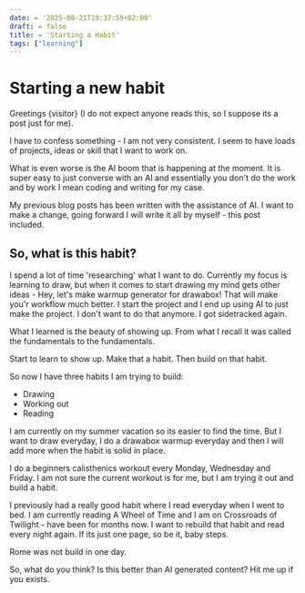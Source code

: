 ```yaml
---
date: = '2025-08-21T19:37:59+02:00'
draft: = false
title: = 'Starting a Habit'
tags: ["learning"]
---
```


# Starting a new habit

Greetings {visitor} (I do not expect anyone reads this, so I suppose its a post just for me).

I have to confess something - I am not very consistent. I seem to have loads of projects, ideas or skill that I want to work on. 

What is even worse is the AI boom that is happening at the moment. It is super easy to just converse with an AI and essentially you don't do the work and by work I mean coding and writing for my case.

My previous blog posts has been written with the assistance of AI. I want to make a change, going forward I will write it all by myself - this post included.

## So, what is this habit?

I spend a lot of time 'researching' what I want to do. Currently my focus is learning to draw, but when it comes to start drawing my mind gets other ideas - Hey, let's make warmup generator for drawabox! That will make you'r workflow much better. I start the project and I end up using AI to just make the project. I don't want to do that anymore. I got sidetracked again. 

What I learned is the beauty of showing up. From what I recall it was called the fundamentals to the fundamentals. 

Start to learn to show up. Make that a habit. Then build on that habit.

So now I have three habits I am trying to build:

- Drawing
- Working out
- Reading

I am currently on my summer vacation so its easier to find the time. But I want to draw everyday, I do a drawabox warmup everyday and then I will add more when the habit is solid in place. 

I do a beginners calisthenics workout every Monday, Wednesday and Friday. I am not sure the current workout is for me, but I am trying it out and build a habit.

I previously had a really good habit where I read everyday when I went to bed. I am currently reading A Wheel of Time and I am on Crossroads of Twilight - have been for months now. I want to rebuild that habit and read every night again. If its just one page, so be it, baby steps. 

Rome was not build in one day.


So, what do you think? Is this better than AI generated content? Hit me up if you exists.


